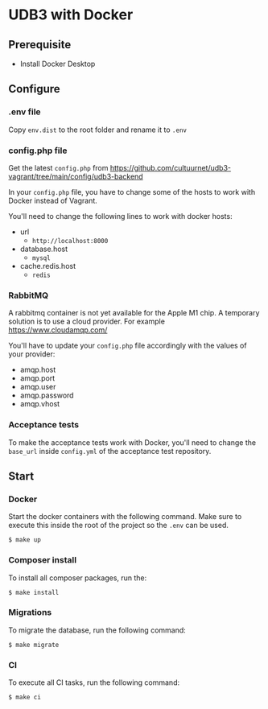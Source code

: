 # UDB3 with Docker

## Prerequisite
- Install Docker Desktop

## Configure

### .env file
Copy `env.dist` to the root folder and rename it to `.env`

### config.php file

Get the latest `config.php` from https://github.com/cultuurnet/udb3-vagrant/tree/main/config/udb3-backend

In your `config.php` file, you have to change some of the hosts to work with Docker instead of Vagrant.

You'll need to change the following lines to work with docker hosts:
- url
  - `http://localhost:8000`
- database.host
  - `mysql`
- cache.redis.host
  - `redis`

### RabbitMQ

A rabbitmq container is not yet available for the Apple M1 chip. A temporary solution is to use a cloud provider. For example https://www.cloudamqp.com/

You'll have to update your `config.php` file accordingly with the values of your provider:
- amqp.host
- amqp.port
- amqp.user
- amqp.password
- amqp.vhost


### Acceptance tests

To make the acceptance tests work with Docker, you'll need to change the `base_url` inside `config.yml` of the acceptance test repository.


## Start

### Docker

Start the docker containers with the following command. Make sure to execute this inside the root of the project so the `.env` can be used.
```
$ make up
```

### Composer install

To install all composer packages, run the:
```
$ make install
```

### Migrations

To migrate the database, run the following command:
```
$ make migrate
```

### CI

To execute all CI tasks, run the following command:
```
$ make ci
```